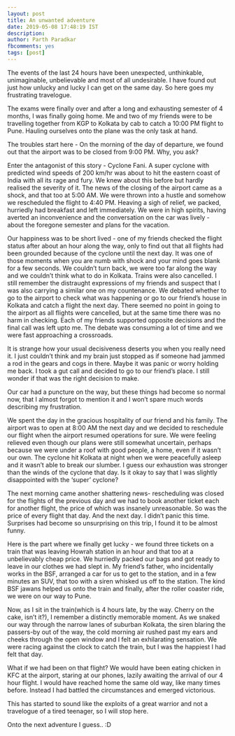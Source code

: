 ```yaml
---
layout: post
title: An unwanted adventure
date: 2019-05-08 17:48:19 IST
description: 
author: Parth Paradkar
fbcomments: yes
tags: [post] 
---
```



The events of the last 24 hours have been unexpected, unthinkable, unimaginable, unbelievable and most of all undesirable. I have found out just how unlucky and lucky I can get on the same day. So here goes my frustrating travelogue.

The exams were finally over and after a long and exhausting semester of 4 months, I was finally going home. Me and two of my friends were to be travelling together from KGP to Kolkata by cab to catch a 10:00 PM flight to Pune. Hauling ourselves onto the plane was the only task at hand.

The troubles start here - On the morning of the day of departure, we found out that the airport was to be closed from 9:00 PM. Why, you ask?

Enter the antagonist of this story - Cyclone Fani. A super cyclone with predicted wind speeds of 200 km/hr was about to hit the eastern coast of India with all its rage and fury. We knew about this before but hardly realised the severity of it. The news of the closing of the airport came as a shock, and that too at 5:00 AM. We were thrown into a hustle and somehow we rescheduled the flight to 4:40 PM. Heaving a sigh of relief, we packed, hurriedly had breakfast and left immediately. We were in high spirits, having averted an inconvenience and the conversation on the car was lively - about the foregone semester and plans for the vacation. 

Our happiness was to be short lived - one of my friends checked the flight status after about an hour along the way, only to find out that all flights had been grounded because of the cyclone until the next day. It was one of those moments when you are numb with shock and your mind goes blank for a few seconds. We couldn’t turn back, we were too far along the way and we couldn’t think what to do in Kolkata. Trains were also cancelled. I still remember the distraught expressions of my friends and suspect that I was also carrying a similar one on my countenance. We debated whether to go to the airport to check what was happening or go to our friend’s house in Kolkata and catch a flight the next day. There seemed no point in going to the airport as all flights were cancelled, but at the same time there was no harm in checking. Each of my friends supported opposite decisions and the final call was left upto me. The debate was consuming a lot of time and we were fast approaching a crossroads. 

It is strange how your usual decisiveness deserts you when you really need it. I just couldn’t think and my brain just stopped as if someone had jammed a rod in the gears and cogs in there. Maybe it was panic or worry holding me back. I took a gut call and decided to go to our friend’s place. I still wonder if that was the right decision to make. 

Our car had a puncture on the way, but these things had become so normal now, that I almost forgot to mention it and I won’t spare much words describing my frustration. 

We spent the day in the gracious hospitality of our friend and his family. The airport was to open at 8:00 AM the next day and we decided to reschedule our flight when the airport resumed operations for sure. We were feeling relieved even though our plans were still somewhat uncertain, perhaps because we were under a roof with good people, a home, even if it wasn’t our own. The cyclone hit Kolkata at night when we were peacefully asleep and it wasn’t able to break our slumber. I guess our exhaustion was stronger than the winds of the cyclone that day. Is it okay to say that I was slightly disappointed with the ‘super’ cyclone?

The next morning came another shattering news- rescheduling was closed for the flights of the previous day and we had to book another ticket each for another flight, the price of which was insanely unreasonable. So was the price of every flight that day. And the next day. I didn’t panic this time. Surprises had become so unsurprising on this trip, I found it to be almost funny. 

Here is the part where we finally get lucky - we found three tickets on a train that was leaving Howrah station in an hour and that too at a unbelievably cheap price. We hurriedly packed our bags and got ready to leave in our clothes we had slept in. My friend’s father, who incidentally works in the BSF, arranged a car for us to get to the station, and in a few minutes an SUV, that too with a siren whisked us off to the station. The kind BSF jawans helped us onto the train and finally, after the roller coaster ride, we were on our way to Pune.

Now, as I sit in the train(which is 4 hours late, by the way. Cherry on the cake, isn’t it?), I remember a distinctly memorable moment. As we snaked our way through the narrow lanes of suburban Kolkata, the siren blaring the passers-by out of the way, the cold morning air rushed past my ears and cheeks through the open window and I felt an exhilarating sensation. We were racing against the clock to catch the train, but I was the happiest I had felt that day. 

What if we had been on that flight? We would have been eating chicken in KFC at the airport, staring at our phones, lazily awaiting the arrival of our 4 hour flight. I would have reached home the same old way, like many times before. Instead I had battled the circumstances and emerged victorious. 

This has started to sound like the exploits of a great warrior and not a travelogue of a tired teenager, so I will stop here.

Onto the next adventure I guess.. :D
